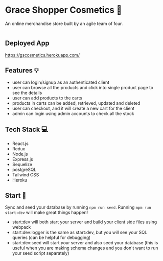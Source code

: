 # Grace Shopper Cosmetics 🛒

An online merchandise store built by an agile team of four. 

<img src='homepage.png' alt='' />


## Deployed App

https://gscosmetics.herokuapp.com/ 


## Features 💡
- user can login/signup as an authenticated client
- user can browse all the products and click into single product page to see the details
- user can add products to the carts
- products in carts can be added, retrieved, updated and deleted
- user can checkout, and it will create a new cart for the client
- admin can login using admin accounts to check all the stock


## Tech Stack 💻
- React.js
- Redux 
- Node.js
- Express.js
- Sequelize
- postgreSQL
- Tailwind CSS
- Heroku

## Start 🛫

Sync and seed your database by running `npm run seed`. Running `npm run start:dev` will make great things happen!

- start:dev will both start your server and build your client side files using webpack
- start:dev:logger is the same as start:dev, but you will see your SQL queries (can be helpful for debugging)
- start:dev:seed will start your server and also seed your database (this is useful when you are making schema changes and you don't want to run your seed script separately)

